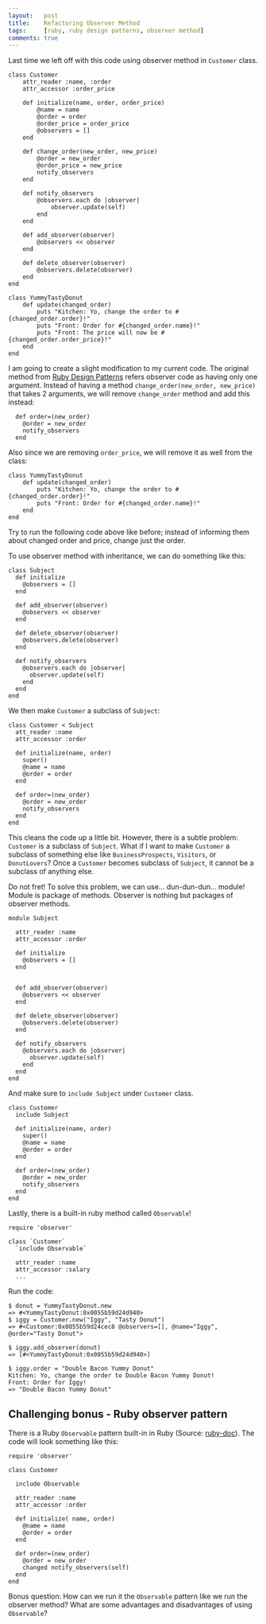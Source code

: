 ```yaml
---
layout:   post
title:    Refactoring Observer Method
tags:     [ruby, ruby design patterns, observer method]
comments: true
---
```


Last time we left off with this code using observer method in `Customer` class.

```
class Customer
    attr_reader :name, :order
    attr_accessor :order_price

    def initialize(name, order, order_price)
        @name = name
        @order = order
        @order_price = order_price
        @observers = []
    end

    def change_order(new_order, new_price)
        @order = new_order
        @order_price = new_price
        notify_observers
    end

    def notify_observers
        @observers.each do |observer|
            observer.update(self)
        end
    end

    def add_observer(observer)
        @observers << observer
    end

    def delete_observer(observer)
        @observers.delete(observer)
    end
end

class YummyTastyDonut
    def update(changed_order)
        puts "Kitchen: Yo, change the order to #{changed_order.order}!"
        puts "Front: Order for #{changed_order.name}!"
        puts "Front: The price will now be #{changed_order.order_price}!"
    end
end
```

I am going to create a slight modification to my current code. The original method from [Ruby Design Patterns](https://www.amazon.com/Design-Patterns-Ruby-Russ-Olsen/dp/0321490452) refers observer code as having only one argument. Instead of having a method `change_order(new_order, new_price)` that takes 2 arguments, we will remove `change_order` method and add this instead:


```
  def order=(new_order)
    @order = new_order
    notify_observers
  end
```

Also since we are removing `order_price`, we will remove it as well from the class:

```
class YummyTastyDonut
    def update(changed_order)
        puts "Kitchen: Yo, change the order to #{changed_order.order}!"
        puts "Front: Order for #{changed_order.name}!"
    end
end
```

Try to run the following code above like before; instead of informing them about changed order and price, change just the order.

To use observer method with inheritance, we can do something like this:

```
class Subject
  def initialize
    @observers = []
  end

  def add_observer(observer)
    @observers << observer
  end

  def delete_observer(observer)
    @observers.delete(observer)
  end

  def notify_observers
    @observers.each do |observer|
      observer.update(self)
    end
  end
end
```

We then make `Customer` a subclass of `Subject`:

```
class Customer < Subject
  att_reader :name
  attr_accessor :order

  def initialize(name, order)
    super()
    @name = name
    @order = order
  end

  def order=(new_order)
    @order = new_order
    notify_observers
  end
end
```

This cleans the code up a little bit. However, there is a subtle problem: `Customer` is a subclass of `Subject`. What if I want to make `Customer` a subclass of something else like `BusinessProspects`, `Visitors`, or `DonutLovers`? Once a `Customer` becomes subclass of `Subject`, it cannot be a subclass of anything else.

Do not fret! To solve this problem, we can use... dun-dun-dun... module! Module is package of methods. Observer is nothing but packages of observer methods.

```
module Subject

  attr_reader :name
  attr_accessor :order

  def initialize
    @observers = []
  end


  def add_observer(observer)
    @observers << observer
  end

  def delete_observer(observer)
    @observers.delete(observer)
  end

  def notify_observers
    @observers.each do |observer|
      observer.update(self)
    end
  end  
end
```

And make sure to `include Subject` under `Customer` class.

```
class Customer
  include Subject

  def initialize(name, order)
    super()
    @name = name
    @order = order
  end

  def order=(new_order)
    @order = new_order
    notify_observers
  end
end
```

Lastly, there is a built-in ruby method called `Observable`!


```
require 'observer'

class `Customer`
  `include Observable`

  attr_reader :name
  attr_accessor :salary
  ...

```

Run the code:

```
$ donut = YummyTastyDonut.new
=> #<YummyTastyDonut:0x0055b59d24d940>
$ iggy = Customer.new("Iggy", "Tasty Donut")
=> #<Customer:0x0055b59d24cec8 @observers=[], @name="Iggy", @order="Tasty Donut">

$ iggy.add_observer(donut)
=> [#<YummyTastyDonut:0x0055b59d24d940>]

$ iggy.order = "Double Bacon Yummy Donut"
Kitchen: Yo, change the order to Double Bacon Yummy Donut!
Front: Order for Iggy!
=> "Double Bacon Yummy Donut"
```

## Challenging bonus - Ruby observer pattern

There is a Ruby `Observable` pattern built-in in Ruby (Source: [ruby-doc](http://ruby-doc.org/stdlib-1.9.3/libdoc/observer/rdoc/Observable.html)). The code will look something like this:

```
require 'observer'

class Customer

  include Observable

  attr_reader :name
  attr_accessor :order

  def initialize( name, order)
    @name = name
    @order = order
  end

  def order=(new_order)
    @order = new_order
    changed notify_observers(self)
  end
end
```

Bonus question: How can we run it the `Observable` pattern like we run the observer method? What are some advantages and disadvantages of using `Observable`?
